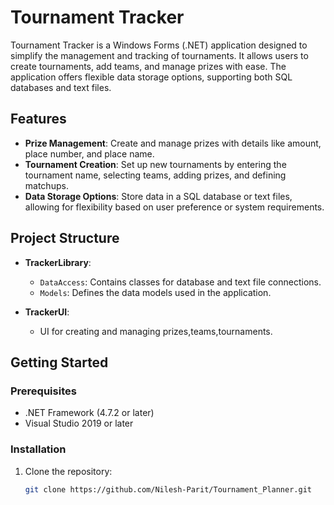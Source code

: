 # Tournament Tracker

Tournament Tracker is a Windows Forms (.NET) application designed to simplify the management and tracking of tournaments. It allows users to create tournaments, add teams, and manage prizes with ease. The application offers flexible data storage options, supporting both SQL databases and text files.

## Features

- **Prize Management**: Create and manage prizes with details like amount, place number, and place name.
- **Tournament Creation**: Set up new tournaments by entering the tournament name, selecting teams, adding prizes, and defining matchups.
- **Data Storage Options**: Store data in a SQL database or text files, allowing for flexibility based on user preference or system requirements.

## Project Structure

- **TrackerLibrary**: 
  - `DataAccess`: Contains classes for database and text file connections.
  - `Models`: Defines the data models used in the application.

- **TrackerUI**: 
  - UI for creating and managing prizes,teams,tournaments.

## Getting Started

### Prerequisites

- .NET Framework (4.7.2 or later)
- Visual Studio 2019 or later

### Installation

1. Clone the repository:
   ```bash
   git clone https://github.com/Nilesh-Parit/Tournament_Planner.git
